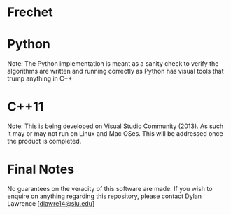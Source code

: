 Frechet
=====

Python
=====
Note: The Python implementation is meant as a sanity check to verify the algorithms are written and running correctly as Python has visual tools that trump anything in C++

C++11
=====
Note: This is being developed on Visual Studio Community (2013). As such it may or may not run on Linux and Mac OSes. This will be addressed once the product is completed.

Final Notes
=====
No guarantees on the veracity of this software are made. If you wish to enquire on anything regarding this repository, please contact Dylan Lawrence [dlawre14@slu.edu]
